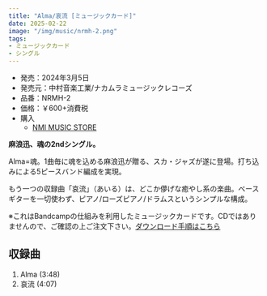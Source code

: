 ```yaml
---
title: "Alma/哀流 [ミュージックカード]"
date: 2025-02-22
image: "/img/music/nrmh-2.png"
tags:
- ミュージックカード
- シングル
---
```


- 発売：2024年3月5日
- 発売元：中村音楽工業/ナカムラミュージックレコーズ
- 品番：NRMH-2
- 価格：￥600+消費税
- 購入
    - [NMI MUSIC STORE](https://nmimusic.booth.pm/items/6605491)

**麻浪迅、魂の2ndシングル。**

Alma=魂。1曲毎に魂を込める麻浪迅が贈る、スカ・ジャズが遂に登場。打ち込みによる5ピースバンド編成を実現。

もう一つの収録曲「哀流」（あいる）は、どこか儚げな癒やし系の楽曲。ベースギターを一切使わず、ピアノ/ローズピアノ/ドラムスというシンプルな構成。

※これはBandcampの仕組みを利用したミュージックカードです。CDではありませんので、ご確認の上ご注文下さい。[ダウンロード手順はこちら](/musiccard/)

## 収録曲
1. Alma (3:48)
2. 哀流 (4:07)

